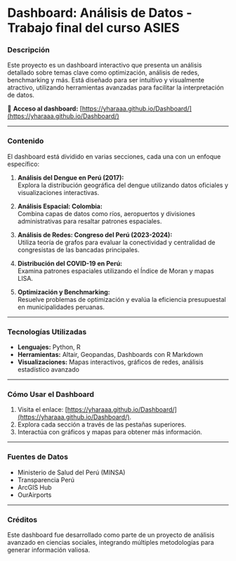 # Dashboard: Análisis de Datos - Trabajo final del curso ASIES

### Descripción
Este proyecto es un dashboard interactivo que presenta un análisis detallado sobre temas clave como optimización, análisis de redes, benchmarking y más. Está diseñado para ser intuitivo y visualmente atractivo, utilizando herramientas avanzadas para facilitar la interpretación de datos.

🔗 **Acceso al dashboard:** [https://yharaaa.github.io/Dashboard/](https://yharaaa.github.io/Dashboard/)

---

### Contenido
El dashboard está dividido en varias secciones, cada una con un enfoque específico:

1. **Análisis del Dengue en Perú (2017):**  
   Explora la distribución geográfica del dengue utilizando datos oficiales y visualizaciones interactivas.

2. **Análisis Espacial: Colombia:**  
   Combina capas de datos como ríos, aeropuertos y divisiones administrativas para resaltar patrones espaciales.

3. **Análisis de Redes: Congreso del Perú (2023-2024):**  
   Utiliza teoría de grafos para evaluar la conectividad y centralidad de congresistas de las bancadas principales.

4. **Distribución del COVID-19 en Perú:**  
   Examina patrones espaciales utilizando el Índice de Moran y mapas LISA.

5. **Optimización y Benchmarking:**  
   Resuelve problemas de optimización y evalúa la eficiencia presupuestal en municipalidades peruanas.

---

### Tecnologías Utilizadas
- **Lenguajes:** Python, R
- **Herramientas:** Altair, Geopandas, Dashboards con R Markdown
- **Visualizaciones:** Mapas interactivos, gráficos de redes, análisis estadístico avanzado

---

### Cómo Usar el Dashboard
1. Visita el enlace: [https://yharaaa.github.io/Dashboard/](https://yharaaa.github.io/Dashboard/).
2. Explora cada sección a través de las pestañas superiores.
3. Interactúa con gráficos y mapas para obtener más información.

---

### Fuentes de Datos
- Ministerio de Salud del Perú (MINSA)
- Transparencia Perú
- ArcGIS Hub
- OurAirports

---

### Créditos
Este dashboard fue desarrollado como parte de un proyecto de análisis avanzado en ciencias sociales, integrando múltiples metodologías para generar información valiosa.
